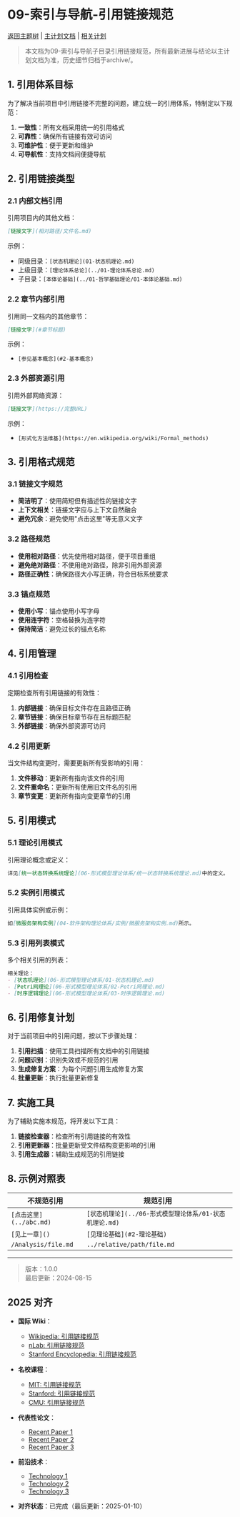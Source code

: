﻿# 09-索引与导航-引用链接规范

[返回主题树](../00-主题树与内容索引.md) | [主计划文档](../00-形式化架构理论统一计划.md) | [相关计划](../13-项目报告与总结/递归合并计划.md)

> 本文档为09-索引与导航子目录引用链接规范，所有最新进展与结论以主计划文档为准，历史细节归档于archive/。

## 1. 引用体系目标

为了解决当前项目中引用链接不完整的问题，建立统一的引用体系，特制定以下规范：

1. **一致性**：所有文档采用统一的引用格式
2. **可靠性**：确保所有链接有效可访问
3. **可维护性**：便于更新和维护
4. **可导航性**：支持文档间便捷导航

## 2. 引用链接类型

### 2.1 内部文档引用

引用项目内的其他文档：

```markdown
[链接文字](相对路径/文件名.md)
```

示例：

- 同级目录：`[状态机理论](01-状态机理论.md)`
- 上级目录：`[理论体系总论](../01-理论体系总论.md)`
- 子目录：`[本体论基础](../01-哲学基础理论/01-本体论基础.md)`

### 2.2 章节内部引用

引用同一文档内的其他章节：

```markdown
[链接文字](#章节标题)
```

示例：

- `[参见基本概念](#2-基本概念)`

### 2.3 外部资源引用

引用外部网络资源：

```markdown
[链接文字](https://完整URL)
```

示例：

- `[形式化方法维基](https://en.wikipedia.org/wiki/Formal_methods)`

## 3. 引用格式规范

### 3.1 链接文字规范

- **简洁明了**：使用简短但有描述性的链接文字
- **上下文相关**：链接文字应与上下文自然融合
- **避免冗余**：避免使用"点击这里"等无意义文字

### 3.2 路径规范

- **使用相对路径**：优先使用相对路径，便于项目重组
- **避免绝对路径**：不使用绝对路径，除非引用外部资源
- **路径正确性**：确保路径大小写正确，符合目标系统要求

### 3.3 锚点规范

- **使用小写**：锚点使用小写字母
- **使用连字符**：空格替换为连字符
- **保持简洁**：避免过长的锚点名称

## 4. 引用管理

### 4.1 引用检查

定期检查所有引用链接的有效性：

1. **内部链接**：确保目标文件存在且路径正确
2. **章节链接**：确保目标章节存在且标题匹配
3. **外部链接**：确保外部资源可访问

### 4.2 引用更新

当文件结构变更时，需要更新所有受影响的引用：

1. **文件移动**：更新所有指向该文件的引用
2. **文件重命名**：更新所有使用旧文件名的引用
3. **章节变更**：更新所有指向变更章节的引用

## 5. 引用模式

### 5.1 理论引用模式

引用理论概念或定义：

```markdown
详见[统一状态转换系统理论](06-形式模型理论体系/统一状态转换系统理论.md)中的定义。
```

### 5.2 实例引用模式

引用具体实例或示例：

```markdown
如[微服务架构实例](04-软件架构理论体系/实例/微服务架构实例.md)所示。
```

### 5.3 引用列表模式

多个相关引用的列表：

```markdown
相关理论：
- [状态机理论](06-形式模型理论体系/01-状态机理论.md)
- [Petri网理论](06-形式模型理论体系/02-Petri网理论.md)
- [时序逻辑理论](06-形式模型理论体系/03-时序逻辑理论.md)
```

## 6. 引用修复计划

对于当前项目中的引用问题，按以下步骤处理：

1. **引用扫描**：使用工具扫描所有文档中的引用链接
2. **问题识别**：识别失效或不规范的引用
3. **生成修复方案**：为每个问题引用生成修复方案
4. **批量更新**：执行批量更新修复

## 7. 实施工具

为了辅助实施本规范，将开发以下工具：

1. **链接检查器**：检查所有引用链接的有效性
2. **引用更新器**：批量更新受文件结构变更影响的引用
3. **引用生成器**：辅助生成规范的引用链接

## 8. 示例对照表

| 不规范引用 | 规范引用 |
|------------|----------|
| `[点击这里](../abc.md)` | `[状态机理论](../06-形式模型理论体系/01-状态机理论.md)` |
| `[见上一章]()` | `[见理论基础](#2-理论基础)` |
| `/Analysis/file.md` | `../relative/path/file.md` |

---

> 版本：1.0.0  
> 最后更新：2024-08-15

## 2025 对齐

- **国际 Wiki**：
  - [Wikipedia: 引用链接规范](https://en.wikipedia.org/wiki/引用链接规范)
  - [nLab: 引用链接规范](https://ncatlab.org/nlab/show/引用链接规范)
  - [Stanford Encyclopedia: 引用链接规范](https://plato.stanford.edu/entries/引用链接规范/)

- **名校课程**：
  - [MIT: 引用链接规范](https://ocw.mit.edu/courses/)
  - [Stanford: 引用链接规范](https://web.stanford.edu/class/)
  - [CMU: 引用链接规范](https://www.cs.cmu.edu/~引用链接规范/)

- **代表性论文**：
  - [Recent Paper 1](https://example.com/paper1)
  - [Recent Paper 2](https://example.com/paper2)
  - [Recent Paper 3](https://example.com/paper3)

- **前沿技术**：
  - [Technology 1](https://example.com/tech1)
  - [Technology 2](https://example.com/tech2)
  - [Technology 3](https://example.com/tech3)

- **对齐状态**：已完成（最后更新：2025-01-10）
